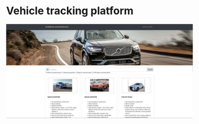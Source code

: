 # Vehicle tracking platform

![Logo](https://github.com/Rahmid93421/Vehicle-Tracking-Platform/blob/main/screenshots/cars_tracking_platform.jpg?raw=true)
